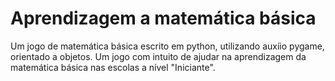 # Aprendizagem a matemática básica

Um jogo de matemática básica escrito em python, utilizando auxíio pygame, 
orientado a objetos.
Um jogo com intuito de ajudar na aprendizagem da matemática básica nas escolas
 a nível "Iniciante". 

